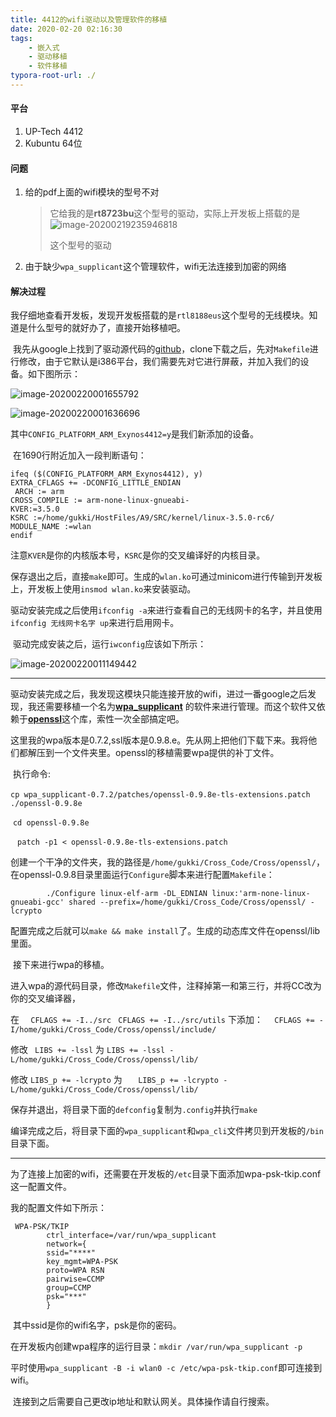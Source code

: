```yaml
---
title: 4412的wifi驱动以及管理软件的移植
date: 2020-02-20 02:16:30
tags:
	- 嵌入式
	- 驱动移植
	- 软件移植
typora-root-url: ./
---
```


#### 平台

1. UP-Tech 4412
2. Kubuntu 64位  

#### 问题

1. 给的pdf上面的wifi模块的型号不对

   > 它给我的是**rt8723bu**这个型号的驱动，实际上开发板上搭载的是![image-20200219235946818](/../img/image-20200219235946818.png)
   >
   > 这个型号的驱动

2. 由于缺少`wpa_supplicant`这个管理软件，wifi无法连接到加密的网络

     

   

 #### 解决过程

​		我仔细地查看开发板，发现开发板搭载的是`rtl8188eus`这个型号的无线模块。知道是什么型号的就好办了，直接开始移植吧。

​		我先从google上找到了驱动源代码的[github](https://github.com/quickreflex/rtl8188eus)，clone下载之后，先对`Makefile`进行修改，由于它默认是i386平台，我们需要先对它进行屏蔽，并加入我们的设备。如下图所示：

![image-20200220001655792](/../img/image-20200220001655792.png)

![image-20200220001636696](/../img/image-20200220001636696.png)

其中`CONFIG_PLATFORM_ARM_Exynos4412=y`是我们新添加的设备。

​		在1690行附近加入一段判断语句：

```shell
ifeq ($(CONFIG_PLATFORM_ARM_Exynos4412), y)                                   
EXTRA_CFLAGS += -DCONFIG_LITTLE_ENDIAN                                  
 ARCH := arm                                                 
CROSS_COMPILE := arm-none-linux-gnueabi-                                  
KVER:=3.5.0                                                 
KSRC :=/home/gukki/HostFiles/A9/SRC/kernel/linux-3.5.0-rc6/                         
MODULE_NAME :=wlan                                             
endif
```

​		注意`KVER`是你的内核版本号，`KSRC`是你的交叉编译好的内核目录。

​		保存退出之后，直接`make`即可。生成的`wlan.ko`可通过minicom进行传输到开发板上，开发板上使用`insmod wlan.ko`来安装驱动。

​		驱动安装完成之后使用`ifconfig -a`来进行查看自己的无线网卡的名字，并且使用`ifconfig 无线网卡名字 up`来进行启用网卡。

​		驱动完成安装之后，运行`iwconfig`应该如下所示：

![image-20200220011149442](/../img/image-20200220011149442.png)

-----------------------------------------------------------------------------------------------------------------------------------

​		驱动安装完成之后，我发现这模块只能连接开放的wifi，进过一番google之后发现，我还需要移植一个名为[**wpa_supplicant**](https://w1.fi/releases/wpa_supplicant-0.7.2.tar.gz)   的软件来进行管理。而这个软件又依赖于[**openssl**](https://ftp.openssl.org/source/old/0.9.x/openssl-0.9.8e.tar.gz)这个库，索性一次全部搞定吧。

​		这里我的wpa版本是0.7.2,ssl版本是0.9.8.e。先从网上把他们下载下来。我将他们都解压到一个文件夹里。openssl的移植需要wpa提供的补丁文件。

​		执行命令:

​			`cp wpa_supplicant-0.7.2/patches/openssl-0.9.8e-tls-extensions.patch ./openssl-0.9.8e`

​			`cd openssl-0.9.8e`

​			` patch -p1 < openssl-0.9.8e-tls-extensions.patch`

​		创建一个干净的文件夹，我的路径是`/home/gukki/Cross_Code/Cross/openssl/`，在openssl-0.9.8目录里面运行`Configure`脚本来进行配置`Makefile`：

```shell
		./Configure linux-elf-arm -DL_EDNIAN linux:'arm-none-linux-gnueabi-gcc' shared --prefix=/home/gukki/Cross_Code/Cross/openssl/ -lcrypto
```

​		配置完成之后就可以`make && make install`了。生成的动态库文件在openssl/lib里面。  

​		接下来进行wpa的移植。  

​		进入wpa的源代码目录，修改`Makefile`文件，注释掉第一和第三行，并将CC改为你的交叉编译器，

在
  `  CFLAGS += -I../src`
  `  CFLAGS += -I../src/utils `
    下添加：
  `  CFLAGS += -I/home/gukki/Cross_Code/Cross/openssl/include/`

修改
   ` LIBS += -lssl`
    为
    `LIBS += -lssl -L/home/gukki/Cross_Code/Cross/openssl/lib/`

修改
   `LIBS_p += -lcrypto`
    为
 `   LIBS_p += -lcrypto -L/home/gukki/Cross_Code/Cross/openssl/lib/`

​		保存并退出，将目录下面的`defconfig`复制为`.config`并执行`make`

​		编译完成之后，将目录下面的`wpa_supplicant`和`wpa_cli`文件拷贝到开发板的`/bin`目录下面。

------------------

​		为了连接上加密的wifi，还需要在开发板的`/etc`目录下面添加wpa-psk-tkip.conf这一配置文件。

我的配置文件如下所示：

```
 WPA-PSK/TKIP
        ctrl_interface=/var/run/wpa_supplicant
        network={
        ssid="****"
        key_mgmt=WPA-PSK
        proto=WPA RSN
        pairwise=CCMP
        group=CCMP
        psk="***"
        }

```

​		其中ssid是你的wifi名字，psk是你的密码。

​		在开发板内创建wpa程序的运行目录：`mkdir /var/run/wpa_supplicant -p`

​		平时使用`wpa_supplicant -B -i wlan0 -c /etc/wpa-psk-tkip.conf`即可连接到wifi。

​		连接到之后需要自己更改ip地址和默认网关。具体操作请自行搜索。